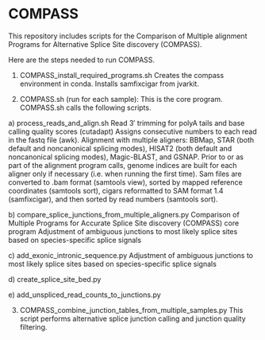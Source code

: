 # COMPASS

This repository includes scripts for the Comparison of Multiple alignment Programs for Alternative Splice Site discovery (COMPASS).

Here are the steps needed to run COMPASS.

1) COMPASS_install_required_programs.sh
Creates the compass environment in conda.
Installs samfixcigar from jvarkit.

2) COMPASS.sh (run for each sample):
This is the core program. COMPASS.sh calls the following scripts.

a) process_reads_and_align.sh
  Read 3′ trimming for polyA tails and base calling quality scores (cutadapt)
  Assigns consecutive numbers to each read in the fastq file (awk).
  Alignment with multiple aligners: BBMap, STAR (both default and noncanonical splicing modes), HISAT2 (both default and noncanonical splicing modes), Magic-BLAST, and GSNAP.
  Prior to or as part of the alignment program calls, genome indices are built for each aligner only if necessary (i.e. when running the first time).
Sam files are converted to .bam format (samtools view), sorted by mapped reference coordinates (samtools sort), cigars reformatted to SAM format 1.4 (samfixcigar), and then sorted by read numbers (samtools sort).

b) compare_splice_junctions_from_multiple_aligners.py
Comparison of Multiple Programs for Accurate Splice Site discovery (COMPASS) core program
Adjustment of ambiguous junctions to most likely splice sites based on species-specific splice signals

c) add_exonic_intronic_sequence.py
Adjustment of ambiguous junctions to most likely splice sites based on species-specific splice signals

d) create_splice_site_bed.py

e) add_unspliced_read_counts_to_junctions.py

3) COMPASS_combine_junction_tables_from_multiple_samples.py
This script performs alternative splice junction calling and junction quality filtering.
